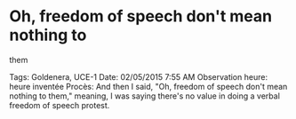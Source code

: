 # Oh, freedom of speech don't mean nothing to
them

Tags: Goldenera, UCE-1
Date: 02/05/2015 7:55 AM
Observation heure: heure inventée
Procès: And
then I said, "Oh, freedom of speech don't mean nothing to
them," meaning, I was saying there's no value in doing a
verbal freedom of speech protest.